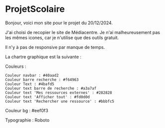 # ProjetScolaire

Bonjour, voici mon site pour le projet du 20/12/2024.

J'ai choisi de recopier le site de Médiacentre. 
Je n'ai malheureusement pas les mêmes icones, car je n'utilise que des outils gratuit. 

Il n'y à pas de responsive par manque de temps.

La chartre graphique est la suivante :

Couleurs :

	Couleur navbar : #40aad2
	Couleur barre recherche : #f64963
	Couleur Text : #4bafd5
	Couleur text barre de recherche : #a3a7af
	Couleur text 'Mes ressources externes' : #282828
	Couleur text 'Afficher tout' : #fd0d0d
	Couleur text 'Rechercher une ressource' : #bbbfc5
  Couleur bg : #eef0f3

Typographie :
  Roboto

<img src="">
